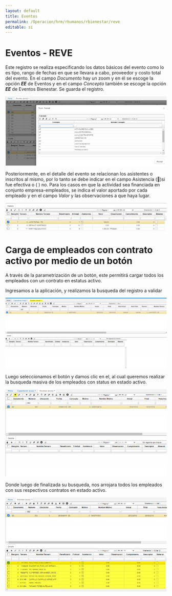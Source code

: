 ```yaml
---
layout: default
title: Eventos
permalink: /Operacion/hrm/rhumanos/rbienestar/reve
editable: si
---
```


# Eventos - REVE  

Este registro se realiza especificando los datos básicos del evento como lo es tipo, rango de fechas en que se llevara a cabo, proveedor y costo total del evento.  En el campo _Documento_ hay un zoom y en él se escoge la opción **_EE_** de Eventos y en el campo _Concepto_ también se escoge la opción **_EE_** de Eventos Bienestar.  Se guarda el registro.

![](reve.png)

Posteriormente, en el detalle del evento se relacionan los asistentes o inscritos al mismo, por lo tanto se debe indicar en el campo Asistencia ()si fue efectiva o ( ) no. Para los casos en que la actividad sea financiada en conjunto empresa-empleados, se indica el valor aportado por cada empleado y en el campo  _Valor_ y las observaciones a que haya lugar.  


![](reve1.png)

# Carga de empleados con contrato activo por medio de un botón

A través de la parametrización de un botón, este permitirá cargar todos los empleados con un contrato en estatus activo. 

Ingresamos a la aplicación, y realizamos la busqueda del registro a validar 

![](reve2.png)

Luego seleccionamos el botón y damos clic en el, al cual queremos realizar la busqueda masiva de los empleados con status en estado activo.

![](reve3.png)

Donde luego de finalizada su busqueda, nos arrojara todos los empleados con sus respectivos contratos en estado activo.

![](reve4.png)

